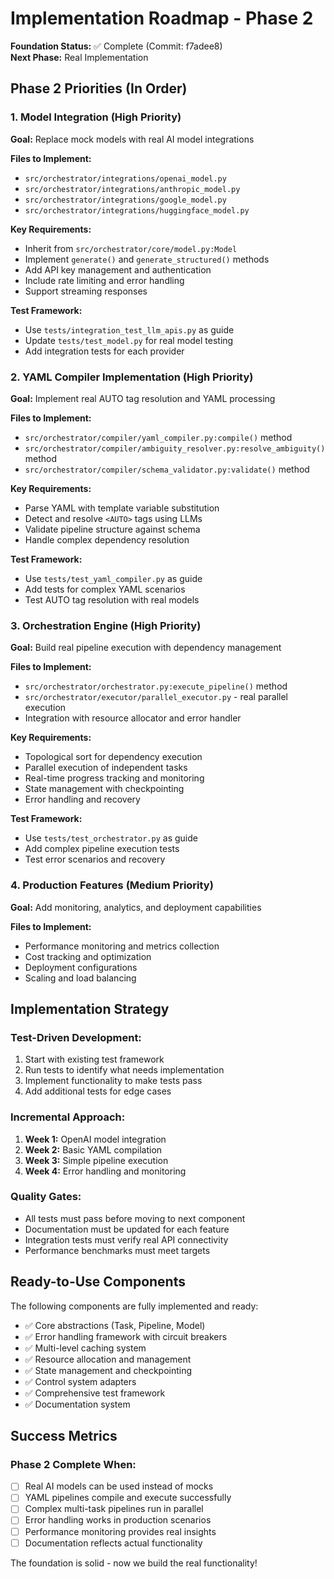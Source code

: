 # Implementation Roadmap - Phase 2

**Foundation Status:** ✅ Complete (Commit: f7adee8)  
**Next Phase:** Real Implementation

## Phase 2 Priorities (In Order)

### 1. **Model Integration** (High Priority)
**Goal:** Replace mock models with real AI model integrations

**Files to Implement:**
- `src/orchestrator/integrations/openai_model.py`
- `src/orchestrator/integrations/anthropic_model.py`
- `src/orchestrator/integrations/google_model.py`
- `src/orchestrator/integrations/huggingface_model.py`

**Key Requirements:**
- Inherit from `src/orchestrator/core/model.py:Model`
- Implement `generate()` and `generate_structured()` methods
- Add API key management and authentication
- Include rate limiting and error handling
- Support streaming responses

**Test Framework:**
- Use `tests/integration_test_llm_apis.py` as guide
- Update `tests/test_model.py` for real model testing
- Add integration tests for each provider

### 2. **YAML Compiler Implementation** (High Priority)
**Goal:** Implement real AUTO tag resolution and YAML processing

**Files to Implement:**
- `src/orchestrator/compiler/yaml_compiler.py:compile()` method
- `src/orchestrator/compiler/ambiguity_resolver.py:resolve_ambiguity()` method
- `src/orchestrator/compiler/schema_validator.py:validate()` method

**Key Requirements:**
- Parse YAML with template variable substitution
- Detect and resolve `<AUTO>` tags using LLMs
- Validate pipeline structure against schema
- Handle complex dependency resolution

**Test Framework:**
- Use `tests/test_yaml_compiler.py` as guide
- Add tests for complex YAML scenarios
- Test AUTO tag resolution with real models

### 3. **Orchestration Engine** (High Priority)
**Goal:** Build real pipeline execution with dependency management

**Files to Implement:**
- `src/orchestrator/orchestrator.py:execute_pipeline()` method
- `src/orchestrator/executor/parallel_executor.py` - real parallel execution
- Integration with resource allocator and error handler

**Key Requirements:**
- Topological sort for dependency execution
- Parallel execution of independent tasks
- Real-time progress tracking and monitoring
- State management with checkpointing
- Error handling and recovery

**Test Framework:**
- Use `tests/test_orchestrator.py` as guide
- Add complex pipeline execution tests
- Test error scenarios and recovery

### 4. **Production Features** (Medium Priority)
**Goal:** Add monitoring, analytics, and deployment capabilities

**Files to Implement:**
- Performance monitoring and metrics collection
- Cost tracking and optimization
- Deployment configurations
- Scaling and load balancing

## Implementation Strategy

### **Test-Driven Development:**
1. Start with existing test framework
2. Run tests to identify what needs implementation
3. Implement functionality to make tests pass
4. Add additional tests for edge cases

### **Incremental Approach:**
1. **Week 1:** OpenAI model integration
2. **Week 2:** Basic YAML compilation
3. **Week 3:** Simple pipeline execution
4. **Week 4:** Error handling and monitoring

### **Quality Gates:**
- All tests must pass before moving to next component
- Documentation must be updated for each feature
- Integration tests must verify real API connectivity
- Performance benchmarks must meet targets

## Ready-to-Use Components

The following components are fully implemented and ready:
- ✅ Core abstractions (Task, Pipeline, Model)
- ✅ Error handling framework with circuit breakers
- ✅ Multi-level caching system
- ✅ Resource allocation and management
- ✅ State management and checkpointing
- ✅ Control system adapters
- ✅ Comprehensive test framework
- ✅ Documentation system

## Success Metrics

### **Phase 2 Complete When:**
- [ ] Real AI models can be used instead of mocks
- [ ] YAML pipelines compile and execute successfully
- [ ] Complex multi-task pipelines run in parallel
- [ ] Error handling works in production scenarios
- [ ] Performance monitoring provides real insights
- [ ] Documentation reflects actual functionality

The foundation is solid - now we build the real functionality!